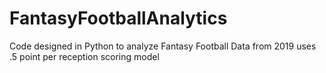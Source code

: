 # FantasyFootballAnalytics
Code designed in Python to analyze Fantasy Football Data from 2019 uses .5 point per reception scoring model
